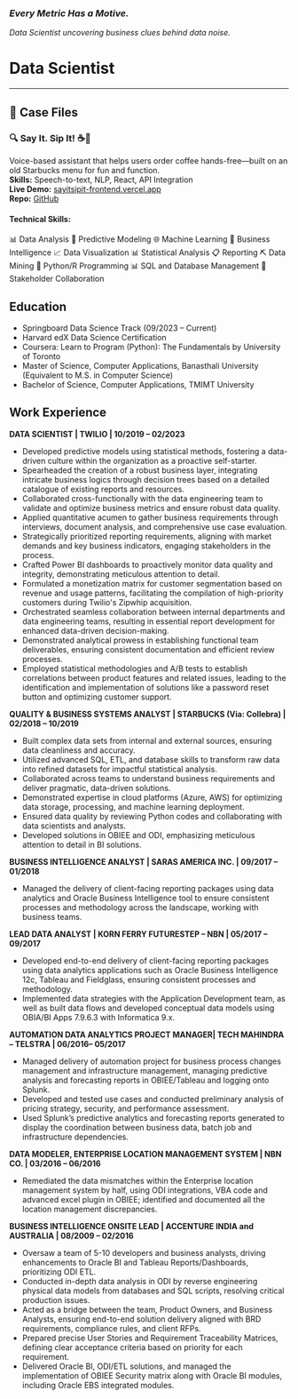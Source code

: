 ### *Every Metric Has a Motive.*

_Data Scientist uncovering business clues behind data noise._
# Data Scientist

---

## 📂 Case Files

### 🔍 Say It. Sip It! ☕️🎤  
Voice-based assistant that helps users order coffee hands-free—built on an old Starbucks menu for fun and function.  
**Skills:** Speech-to-text, NLP, React, API Integration  
**Live Demo:** [sayitsipit-frontend.vercel.app](https://sayitsipit-frontend.vercel.app/)  
**Repo:** [GitHub](https://github.com/additii/sayitsipit)

<!-- Add more projects like churn analysis or feature usage below this as bullets or full blurbs -->


#### Technical Skills: 
📊 Data Analysis
🤖 Predictive Modeling
🌐 Machine Learning
🧠 Business Intelligence
📈 Data Visualization
📊 Statistical Analysis
📋 Reporting
⛏️ Data Mining
🐍 Python/R Programming
📊 SQL and Database Management
👥 Stakeholder Collaboration

## Education
- Springboard Data Science Track (09/2023 – Current)
- Harvard edX Data Science Certification
- Coursera: Learn to Program (Python): The Fundamentals by University of Toronto
- Master of Science, Computer Applications, Banasthali University (Equivalent to M.S. in Computer Science)
- Bachelor of Science, Computer Applications, TMIMT University


## Work Experience
**DATA SCIENTIST | TWILIO | 10/2019 – 02/2023**
- Developed predictive models using statistical methods, fostering a data-driven culture within the organization as a proactive self-starter.
- Spearheaded the creation of a robust business layer, integrating intricate business logics through decision trees based on a detailed catalogue of existing reports and resources.
- Collaborated cross-functionally with the data engineering team to validate and optimize business metrics and ensure robust data quality.
- Applied quantitative acumen to gather business requirements through interviews, document analysis, and comprehensive use case evaluation.
- Strategically prioritized reporting requirements, aligning with market demands and key business indicators, engaging stakeholders in the process.
- Crafted Power BI dashboards to proactively monitor data quality and integrity, demonstrating meticulous attention to detail.
- Formulated a monetization matrix for customer segmentation based on revenue and usage patterns, facilitating the compilation of high-priority customers during Twilio's Zipwhip acquisition.
- Orchestrated seamless collaboration between internal departments and data engineering teams, resulting in essential report development for enhanced data-driven decision-making.
- Demonstrated analytical prowess in establishing functional team deliverables, ensuring consistent documentation and efficient review processes.
- Employed statistical methodologies and A/B tests to establish correlations between product features and related issues, leading to the identification and implementation of solutions like a password reset button and optimizing customer support.

**QUALITY & BUSINESS SYSTEMS ANALYST | STARBUCKS (Via: Collebra) | 02/2018 – 10/2019**
- Built complex data sets from internal and external sources, ensuring data cleanliness and accuracy.
- Utilized advanced SQL, ETL, and database skills to transform raw data into refined datasets for impactful statistical analysis.
- Collaborated across teams to understand business requirements and deliver pragmatic, data-driven solutions.
- Demonstrated expertise in cloud platforms (Azure, AWS) for optimizing data storage, processing, and machine learning deployment.
- Ensured data quality by reviewing Python codes and collaborating with data scientists and analysts.
- Developed solutions in OBIEE and ODI, emphasizing meticulous attention to detail in BI solutions.

**BUSINESS INTELLIGENCE ANALYST | SARAS AMERICA INC. | 09/2017 – 01/2018**
- Managed the delivery of client-facing reporting packages using data analytics and Oracle Business Intelligence tool to ensure consistent processes and methodology across the landscape, working with business teams.

**LEAD DATA ANALYST | KORN FERRY FUTURESTEP – NBN | 05/2017 – 09/2017**
- Developed end-to-end delivery of client-facing reporting packages using data analytics applications such as Oracle Business Intelligence 12c, Tableau and Fieldglass, ensuring consistent processes and methodology.
- Implemented data strategies with the Application Development team, as well as built data flows and developed conceptual data models using OBIA/BI Apps 7.9.6.3 with Informatica 9.x.

**AUTOMATION DATA ANALYTICS PROJECT MANAGER| TECH MAHINDRA – TELSTRA | 06/2016– 05/2017**
- Managed delivery of automation project for business process changes management and infrastructure management, managing predictive analysis and forecasting reports in OBIEE/Tableau and logging onto Splunk.
- Developed and tested use cases and conducted preliminary analysis of pricing strategy, security, and performance assessment.
- Used Splunk’s predictive analytics and forecasting reports generated to display the coordination between business data, batch job and infrastructure dependencies.

**DATA MODELER, ENTERPRISE LOCATION MANAGEMENT SYSTEM | NBN CO. | 03/2016 – 06/2016**
- Remediated the data mismatches within the Enterprise location management system by half, using ODI integrations, VBA code and advanced excel plugin in OBIEE; identified and documented all the location management discrepancies.

**BUSINESS INTELLIGENCE ONSITE LEAD | ACCENTURE INDIA and AUSTRALIA | 08/2009 – 02/2016**
- Oversaw a team of 5-10 developers and business analysts, driving enhancements to Oracle BI and Tableau Reports/Dashboards, prioritizing ODI ETL.
- Conducted in-depth data analysis in ODI by reverse engineering physical data models from databases and SQL scripts, resolving critical production issues.
- Acted as a bridge between the team, Product Owners, and Business Analysts, ensuring end-to-end solution delivery aligned with BRD requirements, compliance rules, and client RFPs.
- Prepared precise User Stories and Requirement Traceability Matrices, defining clear acceptance criteria based on priority for each requirement.
- Delivered Oracle BI, ODI/ETL solutions, and managed the implementation of OBIEE Security matrix along with Oracle BI modules, including Oracle EBS integrated modules.
